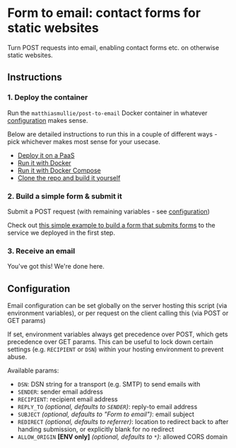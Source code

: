 # Form to email: contact forms for static websites

Turn POST requests into email, enabling contact forms etc. on otherwise static websites.


## Instructions

### 1. Deploy the container

Run the `matthiasmullie/post-to-email` Docker container in whatever [configuration](#configuration) makes sense.

Below are detailed instructions to run this in a couple of different ways - pick whichever makes most sense for your usecase.

- [Deploy it on a PaaS](instructions/1-paas.md)
- [Run it with Docker](instructions/1-docker.md)
- [Run it with Docker Compose](instructions/1-docker-compose.md)
- [Clone the repo and build it yourself](instructions/1-byo.md)


### 2. Build a simple form & submit it

Submit a POST request (with remaining variables - see [configuration](#configuration))

Check out [this simple example to build a form that submits forms](instructions/2-form.md) to the service we deployed in the first step.


### 3. Receive an email

You've got this! We're done here.


## Configuration

Email configuration can be set globally on the server hosting this script (via environment variables), or per request on the client calling this (via POST or GET params)

If set, environment variables always get precedence over POST, which gets precedence over GET params.
This can be useful to lock down certain settings (e.g. `RECIPIENT` or `DSN`) within your hosting environment to prevent abuse.

Available params:

* `DSN`: DSN string for a transport (e.g. SMTP) to send emails with
* `SENDER`: sender email address
* `RECIPIENT`: recipient email address
* `REPLY_TO` *(optional, defaults to `SENDER`)*: reply-to email address
* `SUBJECT` *(optional, defaults to "Form to email")*: email subject
* `REDIRECT` *(optional, defaults to referrer)*: location to redirect back to after handing submission, or explicitly blank for no redirect
* `ALLOW_ORIGIN` **[ENV only]** *(optional, defaults to `*`)*: allowed CORS domain
